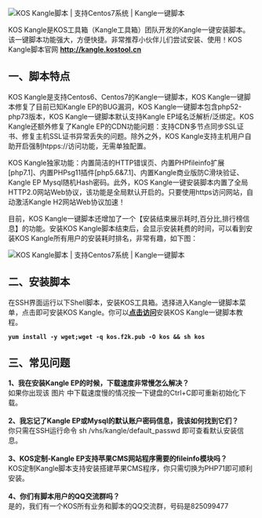 <p><img  src="https://qwblog.cn/wp-content/uploads/2020/04/20200420151119.png.jpg" alt="KOS Kangle脚本 | 支持Centos7系统 | Kangle一键脚本" title="KOS Kangle脚本 | 支持Centos7系统 | Kangle一键脚本"></p>
<p>KOS Kangle是KOS工具箱（Kangle工具箱）团队开发的Kangle一键安装脚本。该一键脚本功能强大，方便快捷。非常推荐小伙伴儿们尝试安装、使用！KOS Kangle脚本官网 <a title="" href="http://kangle.kostool.cn/" target="_blank" rel="noopener noreferrer" data-original-title="" rel="nofollow" ><strong>http://kangle.kostool.cn</strong></a></p>
<h2>一、脚本特点</h2>
<p>KOS Kangle是支持Centos6、Centos7的Kangle一键脚本，KOS Kangle一键脚本修复了目前已知Kangle EP的BUG漏洞，KOS Kangle一键脚本包含php52-php73版本，KOS Kangle一键脚本默认支持Kangle EP域名泛解析/泛绑定。KOS Kangle还额外修复了Kangle EP的CDN功能问题：支持CDN多节点同步SSL证书、修复主机SSL证书异常丢失的问题。除外之外，KOS Kangle支持主机用户自助开启强制htpps://访问功能，无需单独配置。</p>
<p>KOS Kangle独家功能：内置简洁的HTTP错误页、内置PHPfileinfo扩展[php7.1]、内置PHPsg11插件[php5.6&amp;7.1]、内置Kangle商业版防C滑块验证、Kangle EP Mysql随机Hash密码。此外，KOS Kangle一键安装脚本内置了全局HTTP2.0网站Web协议，该功能是全局默认开启的。只要使用https访问网站，自动激活Kangle H2网站Web协议加速！</p>
<p>目前，KOS Kangle一键脚本还增加了一个【安装结束展示耗时,百分比,排行榜信息】的功能。安装KOS Kangle脚本结束后，会显示安装耗费的时间，可以看到安装KOS Kangle所有用户的安装耗时排名，非常有趣，如下图：</p>
<img  src="https://qwblog.cn/wp-content/uploads/2020/04/20200420145750.png" alt="KOS Kangle脚本 | 支持Centos7系统 | Kangle一键脚本" title="KOS Kangle脚本 | 支持Centos7系统 | Kangle一键脚本">
<h2>二、安装脚本</h2>
<p>在SSH界面运行以下Shell脚本，安装KOS工具箱。选择进入Kangle一键脚本菜单，点击即可安装KOS Kangle。你可以<strong><a title="" href="https://bbs.kostool.cn/thread-146.htm" target="_blank" rel="noopener noreferrer" data-original-title="" rel="nofollow" >点击访问</a></strong>安装KOS Kangle一键脚本教程。</p>
<strong><code>yum install -y wget;wget -q kos.f2k.pub -O kos &amp;&amp; sh kos</code></strong>
<h2>三、常见问题</h2>
<p><strong>1、我在安装Kangle EP的时候，下载速度非常慢怎么解决？</strong><br />
如果你出现该 图片 中下载速度慢的情况按一下键盘的Ctrl+C即可重新初始化下载。<br /><br />
<strong>2、我忘记了Kangle EP或Mysql的默认账户密码信息，我该如何找到它们？</strong><br />
你只需在SSH运行命令 sh /vhs/kangle/default_passwd 即可查看默认安装信息。<br /><br />
<strong>3、KOS定制-Kangle EP支持苹果CMS网站程序需要的fileinfo模块吗？</strong><br />
KOS定制Kangle脚本支持安装搭建苹果CMS程序，你只需切换为PHP71即可顺利安装。<br /><br />
<strong>4、你们有脚本用户的QQ交流群吗？</strong><br />
是的，我们有一个KOS所有业务和脚本的QQ交流群，号码是825099477</p>

